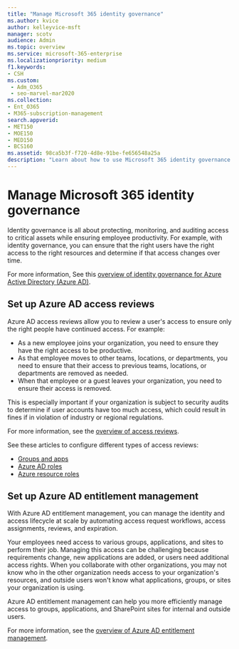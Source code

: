 ```yaml
---
title: "Manage Microsoft 365 identity governance"
ms.author: kvice
author: kelleyvice-msft
manager: scotv
audience: Admin
ms.topic: overview
ms.service: microsoft-365-enterprise
ms.localizationpriority: medium
f1.keywords:
- CSH
ms.custom: 
 - Adm_O365
 - seo-marvel-mar2020
ms.collection:
- Ent_O365
- M365-subscription-management
search.appverid:
- MET150
- MOE150
- MED150
- BCS160
ms.assetid: 98ca5b3f-f720-4d8e-91be-fe656548a25a
description: "Learn about how to use Microsoft 365 identity governance features."
---
```


# Manage Microsoft 365 identity governance

Identity governance is all about protecting, monitoring, and auditing access to critical assets while ensuring employee productivity. For example, with identity governance, you can ensure that the right users have the right access to the right resources and determine if that access changes over time.

For more information, See this [overview of identity governance for Azure Active Directory (Azure AD)](/azure/active-directory/governance/identity-governance-overview).

## Set up Azure AD access reviews

Azure AD access reviews allow you to review a user's access to ensure only the right people have continued access. For example:

- As a new employee joins your organization, you need to ensure they have the right access to be productive.
- As that employee moves to other teams, locations, or departments, you need to ensure that their access to previous teams, locations, or departments are removed as needed.
- When that employee or a guest leaves your organization, you need to ensure their access is removed.

This is especially important if your organization is subject to security audits to determine if user accounts have too much access, which could result in fines if in violation of industry or regional regulations.

For more information, see the [overview of access reviews](/azure/active-directory/governance/access-reviews-overview).

See these articles to configure different types of access reviews:

- [Groups and apps](/azure/active-directory/governance/create-access-review)
- [Azure AD roles](/azure/active-directory/privileged-identity-management/pim-how-to-start-security-review?toc=%2fazure%2factive-directory%2fgovernance%2ftoc.json)
- [Azure resource roles](/azure/active-directory/privileged-identity-management/pim-resource-roles-start-access-review?toc=%2fazure%2factive-directory%2fgovernance%2ftoc.json)

## Set up Azure AD entitlement management

With Azure AD entitlement management, you can manage the identity and access lifecycle at scale by automating access request workflows, access assignments, reviews, and expiration.

Your employees need access to various groups, applications, and sites to perform their job. Managing this access can be challenging because requirements change, new applications are added, or users need additional access rights. When you collaborate with other organizations, you may not know who in the other organization needs access to your organization's resources, and outside users won't know what applications, groups, or sites your organization is using.

Azure AD entitlement management can help you more efficiently manage access to groups, applications, and SharePoint sites for internal and outside users.
 
For more information, see the [overview of Azure AD entitlement management](/azure/active-directory/governance/entitlement-management-overview).
